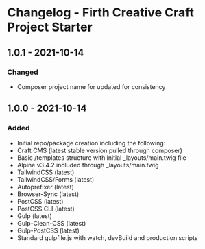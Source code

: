 # Changelog - Firth Creative Craft Project Starter

## 1.0.1 - 2021-10-14
### Changed
- Composer project name for updated for consistency 

## 1.0.0 - 2021-10-14
### Added 
- Initial repo/package creation including the following:
- Craft CMS (latest stable version pulled through composer)
- Basic /templates structure with initial _layouts/main.twig file
- Alpine v3.4.2 included through _layouts/main.twig
- TailwindCSS (latest)
- TailwindCSS/Forms (latest)
- Autoprefixer (latest)
- Browser-Sync (latest)
- PostCSS (latest)
- PostCSS CLI (latest)
- Gulp (latest)
- Gulp-Clean-CSS (latest)
- Gulp-PostCSS (latest)
- Standard gulpfile.js with watch, devBuild and production scripts